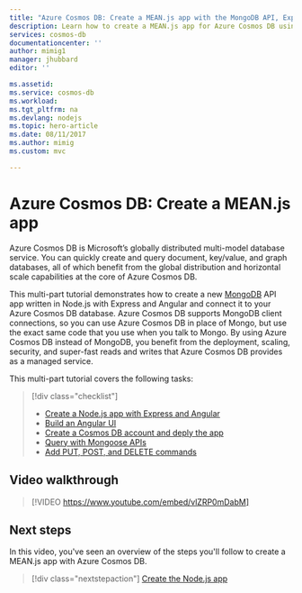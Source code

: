 ```yaml
---
title: "Azure Cosmos DB: Create a MEAN.js app with the MongoDB API, Express, Angular and Node.js | Microsoft Docs"
description: Learn how to create a MEAN.js app for Azure Cosmos DB using the exact same APIs you use for MongoDB. 
services: cosmos-db
documentationcenter: ''
author: mimig1
manager: jhubbard
editor: ''

ms.assetid: 
ms.service: cosmos-db
ms.workload: 
ms.tgt_pltfrm: na
ms.devlang: nodejs
ms.topic: hero-article
ms.date: 08/11/2017
ms.author: mimig
ms.custom: mvc

---
```

# Azure Cosmos DB: Create a MEAN.js app 

Azure Cosmos DB is Microsoft’s globally distributed multi-model database service. You can quickly create and query document, key/value, and graph databases, all of which benefit from the global distribution and horizontal scale capabilities at the core of Azure Cosmos DB. 

This multi-part tutorial demonstrates how to create a new [MongoDB](mongodb-introduction.md) API app written in Node.js with Express and Angular and connect it to your Azure Cosmos DB database. Azure Cosmos DB supports MongoDB client connections, so you can use Azure Cosmos DB in place of Mongo, but use the exact same code that you use when you talk to Mongo. By using Azure Cosmos DB instead of MongoDB, you benefit from the deployment, scaling, security, and super-fast reads and writes that Azure Cosmos DB provides as a managed service. 

This multi-part tutorial covers the following tasks:

> [!div class="checklist"]
> * [Create a Node.js app with Express and Angular](tutorial-develop-mongodb-nodejs-part2.md)
> * [Build an Angular UI](tutorial-develop-mongodb-nodejs-part3.md)
> * [Create a Cosmos DB account and deply the app](tutorial-develop-mongodb-nodejs-part4.md) 
> * [Query with Mongoose APIs](tutorial-develop-mongodb-nodejs-part5.md)
> * [Add PUT, POST, and DELETE commands](tutorial-develop-mongodb-nodejs-part6.md)

## Video walkthrough

> [!VIDEO https://www.youtube.com/embed/vlZRP0mDabM]

## Next steps

In this video, you've seen an overview of the steps you'll follow to create a MEAN.js app with Azure Cosmos DB. 

> [!div class="nextstepaction"]
> [Create the Node.js app](tutorial-develop-mongodb-nodejs-part2.md)
